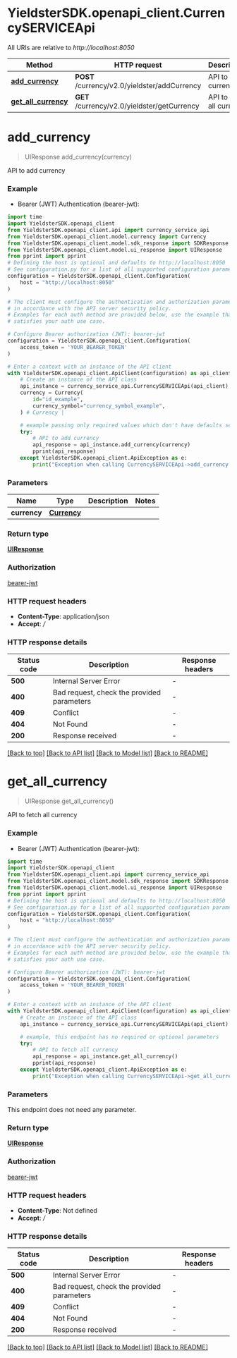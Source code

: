# YieldsterSDK.openapi_client.CurrencySERVICEApi

All URIs are relative to *http://localhost:8050*

Method | HTTP request | Description
------------- | ------------- | -------------
[**add_currency**](CurrencySERVICEApi.md#add_currency) | **POST** /currency/v2.0/yieldster/addCurrency | API to add currency
[**get_all_currency**](CurrencySERVICEApi.md#get_all_currency) | **GET** /currency/v2.0/yieldster/getCurrency | API to fetch all currency


# **add_currency**
> UIResponse add_currency(currency)

API to add currency

### Example

* Bearer (JWT) Authentication (bearer-jwt):

```python
import time
import YieldsterSDK.openapi_client
from YieldsterSDK.openapi_client.api import currency_service_api
from YieldsterSDK.openapi_client.model.currency import Currency
from YieldsterSDK.openapi_client.model.sdk_response import SDKResponse
from YieldsterSDK.openapi_client.model.ui_response import UIResponse
from pprint import pprint
# Defining the host is optional and defaults to http://localhost:8050
# See configuration.py for a list of all supported configuration parameters.
configuration = YieldsterSDK.openapi_client.Configuration(
    host = "http://localhost:8050"
)

# The client must configure the authentication and authorization parameters
# in accordance with the API server security policy.
# Examples for each auth method are provided below, use the example that
# satisfies your auth use case.

# Configure Bearer authorization (JWT): bearer-jwt
configuration = YieldsterSDK.openapi_client.Configuration(
    access_token = 'YOUR_BEARER_TOKEN'
)

# Enter a context with an instance of the API client
with YieldsterSDK.openapi_client.ApiClient(configuration) as api_client:
    # Create an instance of the API class
    api_instance = currency_service_api.CurrencySERVICEApi(api_client)
    currency = Currency(
        id="id_example",
        currency_symbol="currency_symbol_example",
    ) # Currency | 

    # example passing only required values which don't have defaults set
    try:
        # API to add currency
        api_response = api_instance.add_currency(currency)
        pprint(api_response)
    except YieldsterSDK.openapi_client.ApiException as e:
        print("Exception when calling CurrencySERVICEApi->add_currency: %s\n" % e)
```


### Parameters

Name | Type | Description  | Notes
------------- | ------------- | ------------- | -------------
 **currency** | [**Currency**](Currency.md)|  |

### Return type

[**UIResponse**](UIResponse.md)

### Authorization

[bearer-jwt](../README.md#bearer-jwt)

### HTTP request headers

 - **Content-Type**: application/json
 - **Accept**: */*


### HTTP response details

| Status code | Description | Response headers |
|-------------|-------------|------------------|
**500** | Internal Server Error |  -  |
**400** | Bad request, check the provided parameters |  -  |
**409** | Conflict |  -  |
**404** | Not Found |  -  |
**200** | Response received |  -  |

[[Back to top]](#) [[Back to API list]](../README.md#documentation-for-api-endpoints) [[Back to Model list]](../README.md#documentation-for-models) [[Back to README]](../README.md)

# **get_all_currency**
> UIResponse get_all_currency()

API to fetch all currency

### Example

* Bearer (JWT) Authentication (bearer-jwt):

```python
import time
import YieldsterSDK.openapi_client
from YieldsterSDK.openapi_client.api import currency_service_api
from YieldsterSDK.openapi_client.model.sdk_response import SDKResponse
from YieldsterSDK.openapi_client.model.ui_response import UIResponse
from pprint import pprint
# Defining the host is optional and defaults to http://localhost:8050
# See configuration.py for a list of all supported configuration parameters.
configuration = YieldsterSDK.openapi_client.Configuration(
    host = "http://localhost:8050"
)

# The client must configure the authentication and authorization parameters
# in accordance with the API server security policy.
# Examples for each auth method are provided below, use the example that
# satisfies your auth use case.

# Configure Bearer authorization (JWT): bearer-jwt
configuration = YieldsterSDK.openapi_client.Configuration(
    access_token = 'YOUR_BEARER_TOKEN'
)

# Enter a context with an instance of the API client
with YieldsterSDK.openapi_client.ApiClient(configuration) as api_client:
    # Create an instance of the API class
    api_instance = currency_service_api.CurrencySERVICEApi(api_client)

    # example, this endpoint has no required or optional parameters
    try:
        # API to fetch all currency
        api_response = api_instance.get_all_currency()
        pprint(api_response)
    except YieldsterSDK.openapi_client.ApiException as e:
        print("Exception when calling CurrencySERVICEApi->get_all_currency: %s\n" % e)
```


### Parameters
This endpoint does not need any parameter.

### Return type

[**UIResponse**](UIResponse.md)

### Authorization

[bearer-jwt](../README.md#bearer-jwt)

### HTTP request headers

 - **Content-Type**: Not defined
 - **Accept**: */*


### HTTP response details

| Status code | Description | Response headers |
|-------------|-------------|------------------|
**500** | Internal Server Error |  -  |
**400** | Bad request, check the provided parameters |  -  |
**409** | Conflict |  -  |
**404** | Not Found |  -  |
**200** | Response received |  -  |

[[Back to top]](#) [[Back to API list]](../README.md#documentation-for-api-endpoints) [[Back to Model list]](../README.md#documentation-for-models) [[Back to README]](../README.md)

